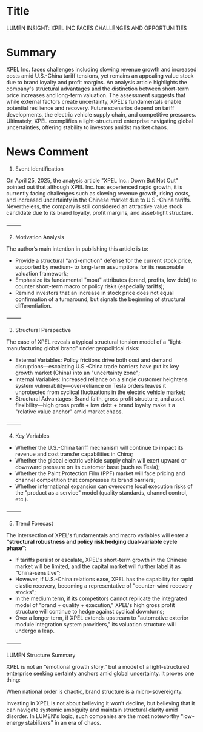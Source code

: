 # Title
LUMEN INSIGHT: XPEL INC FACES CHALLENGES AND OPPORTUNITIES

# Summary
XPEL Inc. faces challenges including slowing revenue growth and increased costs amid U.S.-China tariff tensions, yet remains an appealing value stock due to brand loyalty and profit margins. An analysis article highlights the company's structural advantages and the distinction between short-term price increases and long-term valuation. The assessment suggests that while external factors create uncertainty, XPEL's fundamentals enable potential resilience and recovery. Future scenarios depend on tariff developments, the electric vehicle supply chain, and competitive pressures. Ultimately, XPEL exemplifies a light-structured enterprise navigating global uncertainties, offering stability to investors amidst market chaos.

# News Comment
1. Event Identification

On April 25, 2025, the analysis article "XPEL Inc.: Down But Not Out" pointed out that although XPEL Inc. has experienced rapid growth, it is currently facing challenges such as slowing revenue growth, rising costs, and increased uncertainty in the Chinese market due to U.S.-China tariffs. Nevertheless, the company is still considered an attractive value stock candidate due to its brand loyalty, profit margins, and asset-light structure.

⸻

2. Motivation Analysis

The author’s main intention in publishing this article is to:
- Provide a structural "anti-emotion" defense for the current stock price, supported by medium- to long-term assumptions for its reasonable valuation framework;
- Emphasize its fundamental "moat" attributes (brand, profits, low debt) to counter short-term macro or policy risks (especially tariffs);
- Remind investors that an increase in stock price does not equal confirmation of a turnaround, but signals the beginning of structural differentiation.

⸻

3. Structural Perspective

The case of XPEL reveals a typical structural tension model of a "light-manufacturing global brand" under geopolitical risks:
- External Variables: Policy frictions drive both cost and demand disruptions—escalating U.S.-China trade barriers have put its key growth market (China) into an "uncertainty zone";
- Internal Variables: Increased reliance on a single customer heightens system vulnerability—over-reliance on Tesla orders leaves it unprotected from cyclical fluctuations in the electric vehicle market;
- Structural Advantages: Brand faith, gross profit structure, and asset flexibility—high gross profit + low debt + brand loyalty make it a "relative value anchor" amid market chaos.

⸻

4. Key Variables
- Whether the U.S.-China tariff mechanism will continue to impact its revenue and cost transfer capabilities in China;
- Whether the global electric vehicle supply chain will exert upward or downward pressure on its customer base (such as Tesla);
- Whether the Paint Protection Film (PPF) market will face pricing and channel competition that compresses its brand barriers;
- Whether international expansion can overcome local execution risks of the "product as a service" model (quality standards, channel control, etc.).

⸻

5. Trend Forecast

The intersection of XPEL's fundamentals and macro variables will enter a **“structural robustness and policy risk hedging dual-variable cycle phase”**:
- If tariffs persist or escalate, XPEL's short-term growth in the Chinese market will be limited, and the capital market will further label it as “China-sensitive”;
- However, if U.S.-China relations ease, XPEL has the capability for rapid elastic recovery, becoming a representative of "counter-wind recovery stocks";
- In the medium term, if its competitors cannot replicate the integrated model of "brand + quality + execution," XPEL's high gross profit structure will continue to hedge against cyclical downturns;
- Over a longer term, if XPEL extends upstream to "automotive exterior module integration system providers," its valuation structure will undergo a leap.

⸻

LUMEN Structure Summary

XPEL is not an “emotional growth story,” but a model of a light-structured enterprise seeking certainty anchors amid global uncertainty. It proves one thing:

When national order is chaotic, brand structure is a micro-sovereignty.

Investing in XPEL is not about believing it won't decline, but believing that it can navigate systemic ambiguity and maintain structural clarity amid disorder. In LUMEN's logic, such companies are the most noteworthy "low-energy stabilizers" in an era of chaos.
